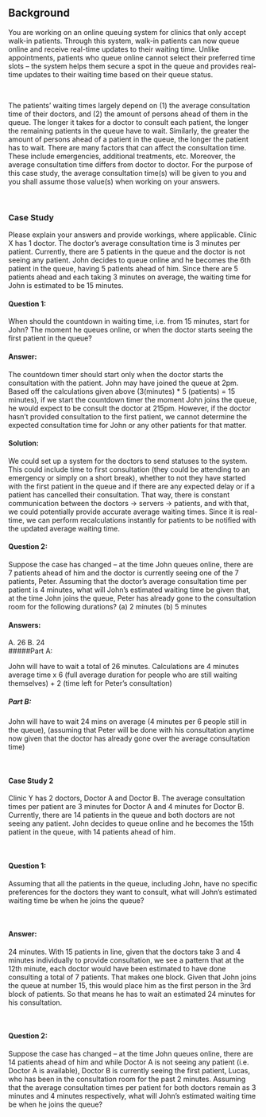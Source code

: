 ## Background

<p>You are working on an online queuing system for clinics that only accept walk-in patients. Through this system, walk-in patients can now queue online and receive real-time updates to their waiting time. Unlike appointments, patients who queue online cannot select their preferred time slots – the system helps them secure a spot in the queue and provides real-time updates to their waiting time based on their queue status.</p> 
<br/>
<p>The patients’ waiting times largely depend on (1) the average consultation time of their doctors, and (2) the amount of persons ahead of them in the queue. The longer it takes for a doctor to consult each patient, the longer the remaining patients in the queue have to wait. Similarly, the greater the amount of persons ahead of a patient in the queue, the longer the patient has to wait. 
There are many factors that can affect the consultation time. These include emergencies, additional treatments, etc. Moreover, the average consultation time differs from doctor to doctor. For the purpose of this case study, the average consultation time(s) will be given to you and you shall assume those value(s) when working on your answers.</p>
<br/>

### Case Study

Please explain your answers and provide workings, where applicable.
Clinic X has 1 doctor. The doctor’s average consultation time is 3 minutes per patient. Currently, there are 5 patients in the queue and the doctor is not seeing any patient. John decides to queue online and he becomes the 6th patient in the queue, having 5 patients ahead of him. Since there are 5 patients ahead and each taking 3 minutes on average, the waiting time for John is estimated to be 15 minutes.
<br/>

#### Question 1:

When should the countdown in waiting time, i.e. from 15 minutes, start for John? The moment he queues online, or when the doctor starts seeing the first patient in the queue?
<br/>

#### Answer:

The countdown timer should start only when the doctor starts the consultation with the patient. John may have joined the queue at 2pm. Based off the calculations given above (3(minutes) \* 5 (patients) = 15 minutes), if we start the countdown timer the moment John joins the queue, he would expect to be consult the doctor at 215pm. However, if the doctor hasn’t provided consultation to the first patient, we cannot determine the expected consultation time for John or any other patients for that matter.
<br/>

#### Solution:

<p>We could set up a system for the doctors to send statuses to the system. This could include time to first consultation (they could be attending to an emergency or simply on a short break), whether to not they have started with the first patient in the queue and if there are any expected delay or if a patient has cancelled their consultation. 
That way, there is constant communication between the doctors -> servers -> patients, and with that, we could potentially provide accurate average waiting times.  Since it is real-time, we can perform recalculations instantly for patients to be notified with the updated  average waiting time.</p>

#### Question 2:

Suppose the case has changed – at the time John queues online, there are 7 patients ahead of him and the doctor is currently seeing one of the 7 patients, Peter. Assuming that the doctor’s average consultation time per patient is 4 minutes, what will John’s estimated waiting time be given that, at the time John joins the queue, Peter has already gone to the consultation room for the following durations?
(a) 2 minutes (b) 5 minutes
<br/>

#### Answers:

A. 26 B. 24
<br/>
#####Part A:

<p>John will have to wait a total of 26 minutes. Calculations are 4 minutes average time x 6 (full average duration for people who are still waiting themselves) + 2 (time left for Peter’s consultation)</P>

##### Part B:

<p>John will have to wait 24 mins on average (4 minutes per 6 people still in the queue),  (assuming that Peter will be done with his consultation anytime now given that the doctor has already gone over the average consultation time)</p>
<br/>

#### Case Study 2

<p>Clinic Y has 2 doctors, Doctor A and Doctor B. The average consultation times per patient are 3 minutes for Doctor A and 4 minutes for Doctor B. Currently, there are 14 patients in the queue and both doctors are not seeing any patient. John decides to queue online and he becomes the 15th patient in the queue, with 14 patients ahead of him. </P>
<br/>

#### Question 1:

<p>Assuming that all the patients in the queue, including John, have no specific preferences for the doctors they want to consult, what will John’s estimated waiting time be when he joins the queue? </p>
<br/>

#### Answer:

<p>24 minutes. With 15 patients in line, given that the doctors take 3 and 4 minutes individually to provide consultation, we see a pattern that at the 12th minute, each doctor would have been estimated to have done consulting a total of 7 patients. That makes one block. Given that John joins the queue at number 15, this would  place him as the first person in the 3rd block of patients. So that means he has to wait an estimated 24 minutes for his consultation. </P>
<br/>

#### Question 2:

<p>Suppose the case has changed – at the time John queues online, there are 14 patients ahead of him and while Doctor A is not seeing any patient (i.e. Doctor A is available), Doctor B is currently seeing the first patient, Lucas, who has been in the consultation room for the past 2 minutes. Assuming that the average consultation times per patient for both doctors remain as 3 minutes and 4 minutes respectively, what will John’s estimated waiting time be when he joins the queue? </P>
